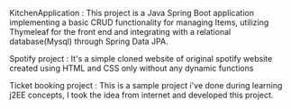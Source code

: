 KitchenApplication :
              This project is a Java Spring Boot application implementing a basic CRUD functionality 
              for managing Items, utilizing Thymeleaf for the front end and integrating with a relational 
              database(Mysql) through Spring Data JPA.
              
Spotify project :
              It's a simple cloned website of original spotify website created using HTML and CSS only 
              without any dynamic functions
              
Ticket booking project :
              This is a sample project i've done during learning j2EE concepts, I took the idea from
              internet and developed this project.
